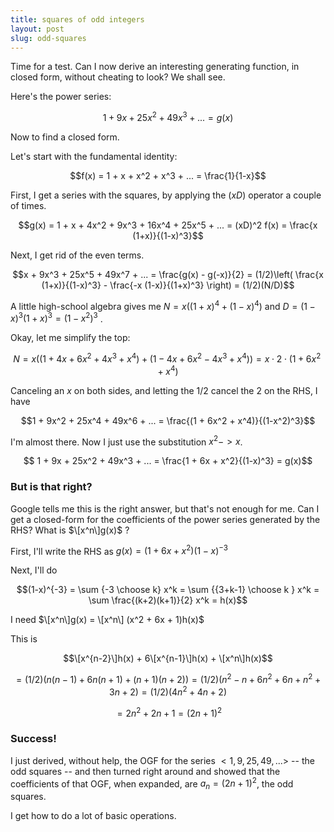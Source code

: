 ```yaml
---
title: squares of odd integers
layout: post
slug: odd-squares
---
```

Time for a test.
Can I now derive an interesting generating function,
in closed form, without cheating to look?
We shall see.

Here's the power series:

$$1 + 9x + 25x^2 + 49x^3 + ... = g(x)$$

Now to find a closed form.

Let's start with the fundamental identity:

$$f(x) = 1 + x + x^2 + x^3 + ... = \frac{1}{1-x}$$

First, I get a series with the squares, by applying the $(xD)$ operator a couple of times.

$$g(x) = 1 + x + 4x^2 + 9x^3 + 16x^4 + 25x^5 + ... = (xD)^2 f(x) = \frac{x (1+x)}{(1-x)^3}$$

Next, I get rid of the even terms.

$$x + 9x^3 + 25x^5 + 49x^7 + ... = \frac{g(x) - g(-x)}{2} = (1/2)\left( \frac{x (1+x)}{(1-x)^3} - \frac{-x (1-x)}{(1+x)^3} \right) = (1/2)(N/D)$$

A little high-school algebra gives me $N = x ((1+x)^4 + (1-x)^4)$ and $D = (1-x)^3 (1+x)^3 = (1-x^2)^3$ .

Okay, let me simplify the top:

$$N = x( (1 + 4x + 6x^2 + 4x^3 + x^4) + (1 - 4x + 6x^2 - 4x^3 + x^4) ) = x \cdot 2 \cdot (1 + 6x^2 + x^4)$$

Canceling an $x$ on both sides, and letting the $1/2$ cancel the $2$ on the RHS, I have

$$1 + 9x^2 + 25x^4 + 49x^6 + ... = \frac{(1 + 6x^2 + x^4)}{(1-x^2)^3}$$

I'm almost there. Now I just use the substitution $x^2 -> x$.

$$ 1 + 9x + 25x^2 + 49x^3 + ... = \frac{1 + 6x + x^2}{(1-x)^3} = g(x)$$


### But is that right?

Google tells me this is the right answer, but that's not enough for me.
Can I get a closed-form for the coefficients of the power series generated by the RHS?
What is $\[x^n\]g(x)$ ?

First, I'll write the RHS as $g(x) = (1 + 6x + x^2)(1-x)^{-3}$

Next, I'll do

$$(1-x)^{-3} = \sum {-3 \choose k} x^k = \sum {{3+k-1} \choose k } x^k = \sum \frac{(k+2)(k+1)}{2} x^k = h(x)$$

I need $\[x^n\]g(x) = \[x^n\] (x^2 + 6x + 1)h(x)$

This is

$$\[x^{n-2}\]h(x) + 6\[x^{n-1}\]h(x) + \[x^n\]h(x)$$

$$ = (1/2)(n(n-1) + 6n(n+1) + (n+1)(n+2)) = (1/2)(n^2 - n + 6n^2 + 6n + n^2 + 3n + 2) = (1/2)(4n^2 + 4n + 2)$$

$$ = 2n^2 + 2n + 1 = (2n+1)^2$$


### Success!

I just derived, without help, the OGF for the series $<1, 9, 25, 49, ...>$ -- the odd squares --
and then turned right around and showed that the coefficients of that OGF, when expanded, are $a_n = (2n+1)^2$, the odd squares.

I get how to do a lot of basic operations.
